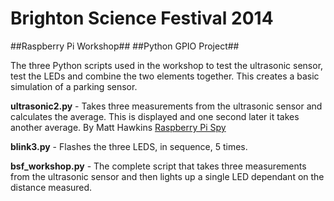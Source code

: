 Brighton Science Festival 2014
==============================

##Raspberry Pi Workshop##
##Python GPIO Project##

The three Python scripts used in the workshop to test the ultrasonic sensor, test the LEDs and combine the two elements together. This creates a basic simulation of a parking sensor.

**ultrasonic2.py** - Takes three measurements from the ultrasonic sensor and calculates the average. This is displayed and one second later it takes another average. By Matt Hawkins [Raspberry Pi Spy](http://www.raspberrypi-spy.co.uk/2013/01/ultrasonic-distance-measurement-using-python-part-2/)

**blink3.py** - Flashes the three LEDS, in sequence, 5 times.

**bsf_workshop.py** - The complete script that takes three measurements from the ultrasonic sensor and then lights up a single LED dependant on the distance measured.